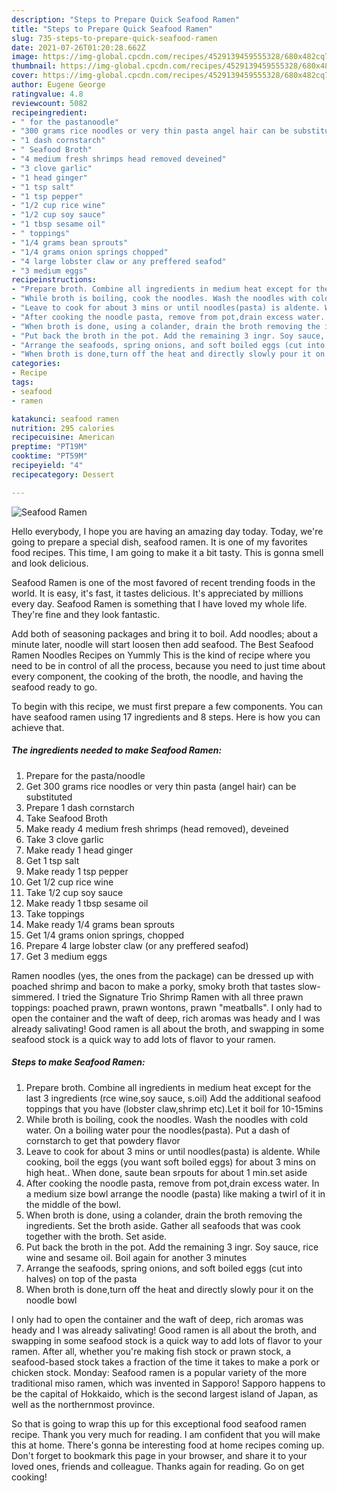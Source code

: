 ```yaml
---
description: "Steps to Prepare Quick Seafood Ramen"
title: "Steps to Prepare Quick Seafood Ramen"
slug: 735-steps-to-prepare-quick-seafood-ramen
date: 2021-07-26T01:20:28.662Z
image: https://img-global.cpcdn.com/recipes/4529139459555328/680x482cq70/seafood-ramen-recipe-main-photo.jpg
thumbnail: https://img-global.cpcdn.com/recipes/4529139459555328/680x482cq70/seafood-ramen-recipe-main-photo.jpg
cover: https://img-global.cpcdn.com/recipes/4529139459555328/680x482cq70/seafood-ramen-recipe-main-photo.jpg
author: Eugene George
ratingvalue: 4.8
reviewcount: 5082
recipeingredient:
- " for the pastanoodle"
- "300 grams rice noodles or very thin pasta angel hair can be substituted"
- "1 dash cornstarch"
- " Seafood Broth"
- "4 medium fresh shrimps head removed deveined"
- "3 clove garlic"
- "1 head ginger"
- "1 tsp salt"
- "1 tsp pepper"
- "1/2 cup rice wine"
- "1/2 cup soy sauce"
- "1 tbsp sesame oil"
- " toppings"
- "1/4 grams bean sprouts"
- "1/4 grams onion springs chopped"
- "4 large lobster claw or any preffered seafod"
- "3 medium eggs"
recipeinstructions:
- "Prepare broth. Combine all ingredients in medium heat except for the last 3 ingredients (rce wine,soy sauce, s.oil) Add the additional seafood toppings that you have (lobster claw,shrimp etc).Let it boil for 10-15mins"
- "While broth is boiling, cook the noodles. Wash the noodles with cold water. On a boiling water pour the noodles(pasta). Put a dash of cornstarch to get that powdery flavor"
- "Leave to cook for about 3 mins or until noodles(pasta) is aldente. While cooking, boil the eggs (you want soft boiled eggs) for about 3 mins on high heat.. When done, saute bean srpouts for about 1 min.set aside"
- "After cooking the noodle pasta, remove from pot,drain excess water. In a medium size bowl arrange the noodle (pasta) like making a twirl of it in the middle of the bowl."
- "When broth is done, using a colander, drain the broth removing the ingredients. Set the broth aside. Gather all seafoods that was cook together with the broth. Set aside."
- "Put back the broth in the pot. Add the remaining 3 ingr. Soy sauce, rice wine and sesame oil. Boil again for another 3 minutes"
- "Arrange the seafoods, spring onions, and soft boiled eggs (cut into halves) on top of the pasta"
- "When broth is done,turn off the heat and directly slowly pour it on the noodle bowl"
categories:
- Recipe
tags:
- seafood
- ramen

katakunci: seafood ramen 
nutrition: 295 calories
recipecuisine: American
preptime: "PT19M"
cooktime: "PT59M"
recipeyield: "4"
recipecategory: Dessert

---
```



![Seafood Ramen](https://img-global.cpcdn.com/recipes/4529139459555328/680x482cq70/seafood-ramen-recipe-main-photo.jpg)

Hello everybody, I hope you are having an amazing day today. Today, we're going to prepare a special dish, seafood ramen. It is one of my favorites food recipes. This time, I am going to make it a bit tasty. This is gonna smell and look delicious.

Seafood Ramen is one of the most favored of recent trending foods in the world. It is easy, it's fast, it tastes delicious. It's appreciated by millions every day. Seafood Ramen is something that I have loved my whole life. They're fine and they look fantastic.

Add both of seasoning packages and bring it to boil. Add noodles; about a minute later, noodle will start loosen then add seafood. The Best Seafood Ramen Noodles Recipes on Yummly This is the kind of recipe where you need to be in control of all the process, because you need to just time about every component, the cooking of the broth, the noodle, and having the seafood ready to go.


To begin with this recipe, we must first prepare a few components. You can have seafood ramen using 17 ingredients and 8 steps. Here is how you can achieve that.

<!--inarticleads1-->

##### The ingredients needed to make Seafood Ramen:

1. Prepare  for the pasta/noodle
1. Get 300 grams rice noodles or very thin pasta (angel hair) can be substituted
1. Prepare 1 dash cornstarch
1. Take  Seafood Broth
1. Make ready 4 medium fresh shrimps (head removed), deveined
1. Take 3 clove garlic
1. Make ready 1 head ginger
1. Get 1 tsp salt
1. Make ready 1 tsp pepper
1. Get 1/2 cup rice wine
1. Take 1/2 cup soy sauce
1. Make ready 1 tbsp sesame oil
1. Take  toppings
1. Make ready 1/4 grams bean sprouts
1. Get 1/4 grams onion springs, chopped
1. Prepare 4 large lobster claw (or any preffered seafod)
1. Get 3 medium eggs


Ramen noodles (yes, the ones from the package) can be dressed up with poached shrimp and bacon to make a porky, smoky broth that tastes slow-simmered. I tried the Signature Trio Shrimp Ramen with all three prawn toppings: poached prawn, prawn wontons, prawn &#34;meatballs&#34;. I only had to open the container and the waft of deep, rich aromas was heady and I was already salivating! Good ramen is all about the broth, and swapping in some seafood stock is a quick way to add lots of flavor to your ramen. 

<!--inarticleads2-->

##### Steps to make Seafood Ramen:

1. Prepare broth. Combine all ingredients in medium heat except for the last 3 ingredients (rce wine,soy sauce, s.oil) Add the additional seafood toppings that you have (lobster claw,shrimp etc).Let it boil for 10-15mins
1. While broth is boiling, cook the noodles. Wash the noodles with cold water. On a boiling water pour the noodles(pasta). Put a dash of cornstarch to get that powdery flavor
1. Leave to cook for about 3 mins or until noodles(pasta) is aldente. While cooking, boil the eggs (you want soft boiled eggs) for about 3 mins on high heat.. When done, saute bean srpouts for about 1 min.set aside
1. After cooking the noodle pasta, remove from pot,drain excess water. In a medium size bowl arrange the noodle (pasta) like making a twirl of it in the middle of the bowl.
1. When broth is done, using a colander, drain the broth removing the ingredients. Set the broth aside. Gather all seafoods that was cook together with the broth. Set aside.
1. Put back the broth in the pot. Add the remaining 3 ingr. Soy sauce, rice wine and sesame oil. Boil again for another 3 minutes
1. Arrange the seafoods, spring onions, and soft boiled eggs (cut into halves) on top of the pasta
1. When broth is done,turn off the heat and directly slowly pour it on the noodle bowl


I only had to open the container and the waft of deep, rich aromas was heady and I was already salivating! Good ramen is all about the broth, and swapping in some seafood stock is a quick way to add lots of flavor to your ramen. After all, whether you&#39;re making fish stock or prawn stock, a seafood-based stock takes a fraction of the time it takes to make a pork or chicken stock. Monday: Seafood ramen is a popular variety of the more traditional miso ramen, which was invented in Sapporo! Sapporo happens to be the capital of Hokkaido, which is the second largest island of Japan, as well as the northernmost province. 

So that is going to wrap this up for this exceptional food seafood ramen recipe. Thank you very much for reading. I am confident that you will make this at home. There's gonna be interesting food at home recipes coming up. Don't forget to bookmark this page in your browser, and share it to your loved ones, friends and colleague. Thanks again for reading. Go on get cooking!
